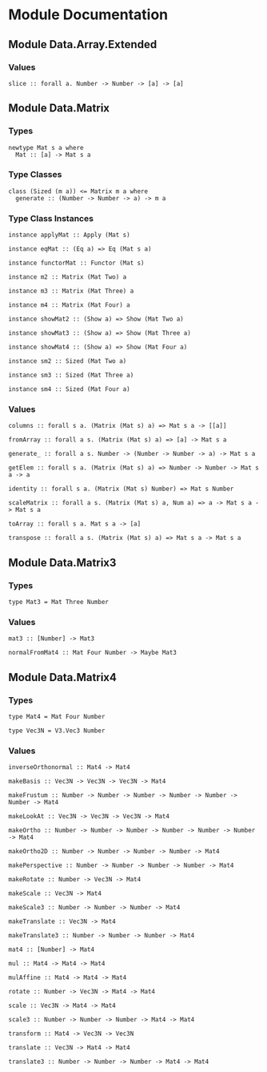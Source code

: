 # Module Documentation

## Module Data.Array.Extended

### Values

    slice :: forall a. Number -> Number -> [a] -> [a]


## Module Data.Matrix

### Types

    newtype Mat s a where
      Mat :: [a] -> Mat s a


### Type Classes

    class (Sized (m a)) <= Matrix m a where
      generate :: (Number -> Number -> a) -> m a


### Type Class Instances

    instance applyMat :: Apply (Mat s)

    instance eqMat :: (Eq a) => Eq (Mat s a)

    instance functorMat :: Functor (Mat s)

    instance m2 :: Matrix (Mat Two) a

    instance m3 :: Matrix (Mat Three) a

    instance m4 :: Matrix (Mat Four) a

    instance showMat2 :: (Show a) => Show (Mat Two a)

    instance showMat3 :: (Show a) => Show (Mat Three a)

    instance showMat4 :: (Show a) => Show (Mat Four a)

    instance sm2 :: Sized (Mat Two a)

    instance sm3 :: Sized (Mat Three a)

    instance sm4 :: Sized (Mat Four a)


### Values

    columns :: forall s a. (Matrix (Mat s) a) => Mat s a -> [[a]]

    fromArray :: forall a s. (Matrix (Mat s) a) => [a] -> Mat s a

    generate_ :: forall a s. Number -> (Number -> Number -> a) -> Mat s a

    getElem :: forall s a. (Matrix (Mat s) a) => Number -> Number -> Mat s a -> a

    identity :: forall s a. (Matrix (Mat s) Number) => Mat s Number

    scaleMatrix :: forall a s. (Matrix (Mat s) a, Num a) => a -> Mat s a -> Mat s a

    toArray :: forall s a. Mat s a -> [a]

    transpose :: forall a s. (Matrix (Mat s) a) => Mat s a -> Mat s a


## Module Data.Matrix3

### Types

    type Mat3 = Mat Three Number


### Values

    mat3 :: [Number] -> Mat3

    normalFromMat4 :: Mat Four Number -> Maybe Mat3


## Module Data.Matrix4

### Types

    type Mat4 = Mat Four Number

    type Vec3N = V3.Vec3 Number


### Values

    inverseOrthonormal :: Mat4 -> Mat4

    makeBasis :: Vec3N -> Vec3N -> Vec3N -> Mat4

    makeFrustum :: Number -> Number -> Number -> Number -> Number -> Number -> Mat4

    makeLookAt :: Vec3N -> Vec3N -> Vec3N -> Mat4

    makeOrtho :: Number -> Number -> Number -> Number -> Number -> Number -> Mat4

    makeOrtho2D :: Number -> Number -> Number -> Number -> Mat4

    makePerspective :: Number -> Number -> Number -> Number -> Mat4

    makeRotate :: Number -> Vec3N -> Mat4

    makeScale :: Vec3N -> Mat4

    makeScale3 :: Number -> Number -> Number -> Mat4

    makeTranslate :: Vec3N -> Mat4

    makeTranslate3 :: Number -> Number -> Number -> Mat4

    mat4 :: [Number] -> Mat4

    mul :: Mat4 -> Mat4 -> Mat4

    mulAffine :: Mat4 -> Mat4 -> Mat4

    rotate :: Number -> Vec3N -> Mat4 -> Mat4

    scale :: Vec3N -> Mat4 -> Mat4

    scale3 :: Number -> Number -> Number -> Mat4 -> Mat4

    transform :: Mat4 -> Vec3N -> Vec3N

    translate :: Vec3N -> Mat4 -> Mat4

    translate3 :: Number -> Number -> Number -> Mat4 -> Mat4